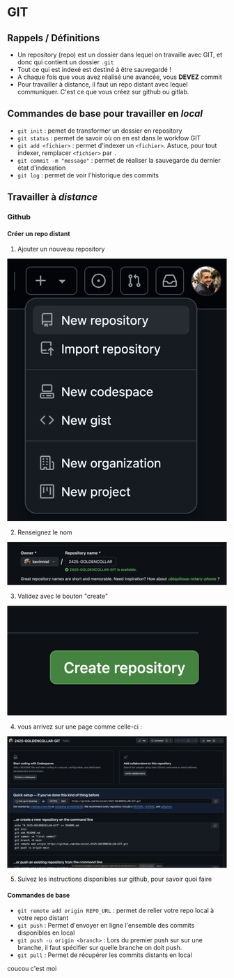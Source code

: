 # GIT

## Rappels / Définitions

- Un repository (repo) est un dossier dans lequel on travaille avec GIT, et donc qui contient un dossier `.git`
- Tout ce qui est indexé est destiné à être sauvegardé !
- A chaque fois que vous avez réalisé une avancée, vous **DEVEZ** commit
- Pour travailler à distance, il faut un repo distant avec lequel communiquer. C'est ce que vous créez sur github ou gitlab.

## Commandes de base pour travailler en _local_

- `git init` : pemet de transformer un dossier en repository
- `git status` : permet de savoir où on en est dans le workfow GIT
- `git add <fichier>` : permet d'indexer un `<fichier>`. Astuce, pour tout indexer, remplacer `<fichier>` par `.`
- `git commit -m "message"` : permet de réaliser la sauvegarde du dernier état d'indexation
- `git log` : permet de voir l'historique des commits

## Travailler à _distance_

### Github

#### Créer un repo distant

1. Ajouter un nouveau repository

![XXX](images/1.png "XXX")

2. Renseignez le nom

![XXX](images/2.png "XXX")

3. Validez avec le bouton "create"

![XXX](images/3.png "XXX")

4. vous arrivez sur une page comme celle-ci : 

![XXX](images/4.png "XXX")

5. Suivez les instructions disponibles sur github, pour savoir quoi faire

#### Commandes de base
- `git remote add origin REPO_URL` : permet de relier votre repo local à votre repo distant
- `git push` : Permet d'envoyer en ligne l'ensemble des commits disponibles en local
- `git push -u origin <branch>` : Lors du premier push sur sur une branche, il faut spécifier sur quelle branche on doit push.
- `git pull` : Permet de récupérer les commits distants en local


coucou c'est moi
